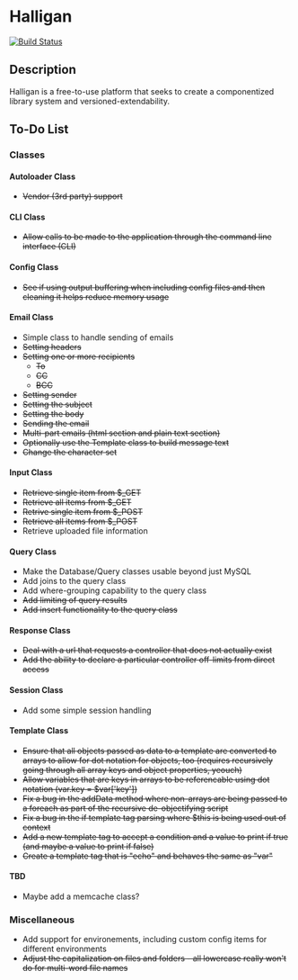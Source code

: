 # Halligan


[![Build Status](https://travis-ci.org/xjstratedgebx/halligan.png?branch=master)](https://travis-ci.org/xjstratedgebx/halligan)


## Description

Halligan is a free-to-use platform that seeks to create a componentized library system and versioned-extendability.


## To-Do List


### Classes


#### Autoloader Class

*	~~Vendor (3rd party) support~~


#### CLI Class

*	~~Allow calls to be made to the application through the command line interface (CLI)~~


#### Config Class

*	~~See if using output buffering when including config files and then cleaning it helps reduce memory usage~~


#### Email Class

*	Simple class to handle sending of emails
  *	~~Setting headers~~
  *	~~Setting one or more recipients~~
    *	~~To~~
    *	~~CC~~
    *	~~BCC~~
  *	~~Setting sender~~
  *	~~Setting the subject~~
  *	~~Setting the body~~
  *	~~Sending the email~~
  * ~~Multi-part emails (html section and plain text section)~~
  * ~~Optionally use the Template class to build message text~~
  * ~~Change the character set~~


#### Input Class

*	~~Retrieve single item from $_GET~~
*	~~Retrieve all items from $_GET~~
*	~~Retrive single item from $_POST~~
*	~~Retrieve all items from $_POST~~
*	Retrieve uploaded file information


#### Query Class

*	Make the Database/Query classes usable beyond just MySQL
*	Add joins to the query class
*	Add where-grouping capability to the query class
*	~~Add limiting of query results~~
*	~~Add insert functionality to the query class~~


#### Response Class

*	~~Deal with a url that requests a controller that does not actually exist~~
*	~~Add the ability to declare a particular controller off-limits from direct access~~


#### Session Class

*	Add some simple session handling


#### Template Class

*	~~Ensure that all objects passed as data to a template are converted to arrays to allow for dot notation for objects, too (requires recursively going through all array keys and object properties, yeouch)~~
*	~~Allow variables that are keys in arrays to be referencable using dot notation (var.key = $var['key'])~~
*	~~Fix a bug in the addData method where non-arrays are being passed to a foreach as part of the recursive de-objectifying script~~
*	~~Fix a bug in the if template tag parsing where $this is being used out of context~~
*	~~Add a new template tag to accept a condition and a value to print if true (and maybe a value to print if false)~~
*	~~Create a template tag that is "echo" and behaves the same as "var"~~


#### TBD

*	Maybe add a memcache class?


### Miscellaneous

*	Add support for environements, including custom config items for different environments
*	~~Adjust the capitalization on files and folders - all lowercase really won't do for multi-word file names~~